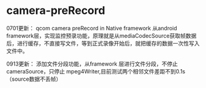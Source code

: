 # camera-preRecord
0701更新：
qcom camera preRecord in Native framework
从android framework层，实现监控预录功能，原理就是从mediaCodecSource获取帧数据后，进行缓存，不直接写文件，等到正式录像开始后，就把缓存的数据一次性写入文件中。


0913更新：
添加文件分段功能，从framework 层进行文件分段，不停止cameraSource，只停止 mpeg4Writer,目前测试两个相邻文件差距不到0.1s（source数据不丢帧）
